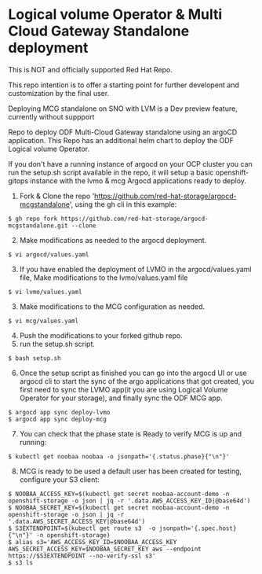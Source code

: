 # Logical volume Operator & Multi Cloud Gateway Standalone deployment 
This is NOT and officially supported Red Hat Repo.

This repo intention is to offer a starting point for further developent and
customization by the final user.

Deploying MCG standalone on SNO with LVM is a Dev preview feature, currently
without suppport

Repo to deploy ODF Multi-Cloud Gateway standalone using an argoCD application.
This Repo has an additional helm chart to deploy the ODF Logical volume Operator.

If you don't have a running instance of argocd on your OCP cluster you can run
the setup.sh script available in the repo, it will setup a basic
openshift-gitops instance with the lvmo & mcg Argocd applications ready to deploy.


1. Fork & Clone the repo 'https://github.com/red-hat-storage/argocd-mcgstandalone', using the
   gh cli in this example:

```
$ gh repo fork https://github.com/red-hat-storage/argocd-mcgstandalone.git --clone
```
2. Make modifications as needed to the argocd deployment.
```
$ vi argocd/values.yaml
```
3. If you have enabled the deployment of LVMO in the argocd/values.yaml file, Make modifications to the lvmo/values.yaml file
```
$ vi lvmo/values.yaml
```
3. Make modifications to the MCG configuration as needed.
```
$ vi mcg/values.yaml
```
4. Push the modifications to your forked github repo.
5. run the setup.sh script.
```
$ bash setup.sh
```
6. Once the setup script as finished you can go into the argocd UI or use argocd cli to start the sync of the argo applications that got created, you first need to sync the LVMO app(it you are using Logical Volume Operator for your storage), and finally sync the ODF MCG app.
```
$ argocd app sync deploy-lvmo 
$ argocd app sync deploy-mcg
```
7. You can check that the phase state is Ready to verify MCG is up and running:
```
$ kubectl get noobaa noobaa -o jsonpath='{.status.phase}{"\n"}'
```
8. MCG is ready to be used a default user has been created for testing,
   configure your S3 client:

```
$ NOOBAA_ACCESS_KEY=$(kubectl get secret noobaa-account-demo -n openshift-storage -o json | jq -r '.data.AWS_ACCESS_KEY_ID|@base64d')
$ NOOBAA_SECRET_KEY=$(kubectl get secret noobaa-account-demo -n openshift-storage -o json | jq -r '.data.AWS_SECRET_ACCESS_KEY|@base64d')
$ S3EXTENDPOINT=$(kubectl get route s3  -o jsonpath='{.spec.host}{"\n"}' -n openshift-storage)
$ alias s3='AWS_ACCESS_KEY_ID=$NOOBAA_ACCESS_KEY AWS_SECRET_ACCESS_KEY=$NOOBAA_SECRET_KEY aws --endpoint https://$S3EXTENDPOINT --no-verify-ssl s3'
$ s3 ls
```

